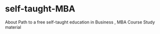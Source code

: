 # self-taught-MBA
About Path to a free self-taught education in Business , MBA Course Study material
